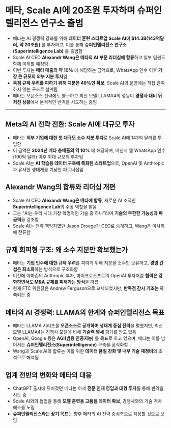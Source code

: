 # 메타, Scale AI에 20조원 투자하며 슈퍼인텔리전스 연구소 출범


* 메타는 AI 경쟁력 강화를 위해 **데이터 훈련 스타트업 Scale AI에 $14.3B(143억달러, 약 20조원)** 를 투자하고, 이를 통해 **슈퍼인텔리전스 연구소(Superintelligence Lab)** 를 출범함
* Scale AI CEO **Alexandr Wang은 메타의 AI 부문 리더십에 합류**하고 일부 팀원도 함께 이직할 예정임
* 이번 투자는 **메타 매출의 약 10%** 에 해당하는 금액으로, WhatsApp 인수 이후 **가장 큰 규모의 외부 지분 투자**임
* **독점 규제 우려를 피하기 위해 지분은 49%만 확보**, Scale AI의 운영에는 직접 관여하지 않는 구조로 설계됨
* 메타는 오픈소스 전략에도 불구하고 최신 모델 LLAMA4의 성능이 **경쟁사 대비 뒤처진 상황**에서 본격적인 반격을 시도하는 중임

---

Meta의 AI 전략 전환: Scale AI에 대규모 투자
--------------------------------

* 메타는 **외부 기업에 대한 첫 대규모 소수 지분 투자**로 Scale AI에 143억 달러를 투입함
* 이 금액은 **2024년 메타 총매출의 약 10%** 에 해당하며, 메신저 앱 WhatsApp 인수(190억 달러) 이후 최대 규모의 투자임
* Scale AI는 **AI 학습용 데이터 구축에 특화된 스타트업**으로, OpenAI 및 Anthropic과 유사한 생태계를 겨냥한 파트너십임

Alexandr Wang의 합류와 리더십 개편
-------------------------

* Scale AI CEO **Alexandr Wang은 메타에 합류**, 새로운 AI 조직인 **Superintelligence Lab**의 수장 역할을 맡음
* 그는 "AI는 우리 시대 가장 혁명적인 기술 중 하나"라며 **기술의 무한한 가능성과 파급력**을 강조함
* Scale AI는 전략 책임자였던 Jason Droege가 CEO로 승계하고, Wang은 이사회에 잔류함

규제 회피형 구조: 왜 소수 지분만 확보했는가
-------------------------

* 메타는 **기업 인수에 대한 규제 우려**를 피하기 위해 지분을 소수만 보유하고, **경영 간섭은 최소화**하는 방식으로 구조화함
* 이전에 아마존의 Anthropic 투자, 마이크로소프트의 OpenAI 투자처럼 **협력은 강화하면서도 M&A 규제를 피해가는 방식**을 따름
* 현재 FTC 위원장은 Andrew Ferguson으로 교체되었지만, **반독점 감시 기조는 지속**되는 중

메타의 AI 경쟁력: LLAMA의 한계와 슈퍼인텔리전스 목표
---------------------------------

* 메타는 LLAMA 시리즈를 **오픈소스로 공개하며 생태계 중심 전략**을 펼쳤지만, 최신 모델 LLAMA4는 경쟁사 모델에 비해 **기술력 열세** 평가를 받고 있음
* OpenAI, Google 등은 **AGI(범용 인공지능)** 를 목표로 하고 있으며, 메타는 이를 넘어서는 **슈퍼인텔리전스(Superintelligence)** 구축을 공식화함
* Wang과 Scale AI의 합류는 이를 위한 **데이터 품질 강화 및 내부 기술 재정비**의 초석으로 해석됨

업계 전반의 변화와 메타의 대응
-----------------

* ChatGPT 출시에 뒤처졌던 메타는 이제 **전문 인재 영입과 대형 투자**를 통해 반격을 시도 중
* Scale AI와의 협업을 통해 **모델 훈련용 고품질 데이터 확보**, 경쟁사와의 기술 격차 해소를 노림
* **슈퍼인텔리전스라는 장기 목표**는 향후 메타의 AI 전략 중심축으로 작용할 것으로 보임
